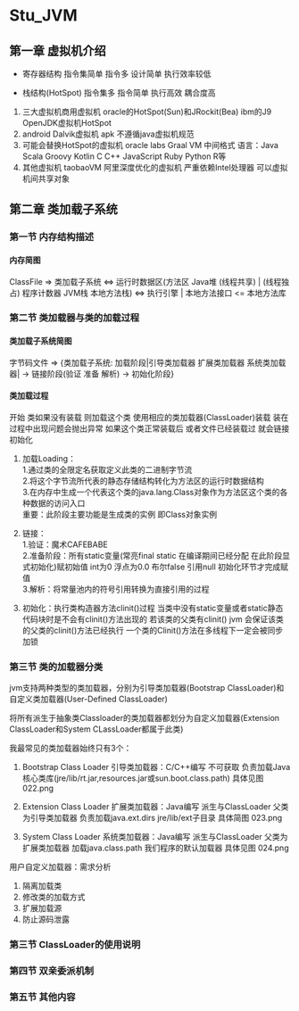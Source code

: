 # Stu_JVM

## 第一章 虚拟机介绍

* 寄存器结构 指令集简单 指令多 设计简单 执行效率较低

* 栈结构(HotSpot) 指令集多 指令简单 执行高效 耦合度高

1. 三大虚拟机商用虚拟机 oracle的HotSpot(Sun)和JRockit(Bea) ibm的J9 OpenJDK虚拟机HotSpot
2. android Dalvik虚拟机 apk 不遵循java虚拟机规范
3. 可能会替换HotSpot的虚拟机 oracle labs Graal VM 中间格式 语言：Java Scala Groovy Kotlin C C++ JavaScript Ruby Python R等
4. 其他虚拟机 taobaoVM 阿里深度优化的虚拟机 严重依赖Intel处理器 可以虚拟机间共享对象



## 第二章 类加载子系统

### 第一节 内存结构描述

#### 内存简图
ClassFile => 类加载子系统 <=> 运行时数据区(方法区 Java堆 (线程共享) | (线程独占) 程序计数器 JVM栈 本地方法栈) <=> 执行引擎 | 本地方法接口 <= 本地方法库 

### 第二节 类加载器与类的加载过程

#### 类加载子系统简图
字节码文件 => {类加载子系统: 加载阶段|引导类加载器 扩展类加载器 系统类加载器| -> 链接阶段(验证 准备 解析) -> 初始化阶段}

#### 类加载过程
开始 类如果没有装载 则加载这个类 使用相应的类加载器(ClassLoader)装载 装在过程中出现问题会抛出异常 如果这个类正常装载后 或者文件已经装载过 就会链接 初始化

1. 加载Loading：  
1.通过类的全限定名获取定义此类的二进制字节流  
2.将这个字节流所代表的静态存储结构转化为方法区的运行时数据结构  
3.在内存中生成一个代表这个类的java.lang.Class对象作为方法区这个类的各种数据的访问入口  
重要：此阶段主要功能是生成类的实例 即Class对象实例

2. 链接：  
1.验证：魔术CAFEBABE   
2.准备阶段：所有static变量(常亮final static 在编译期间已经分配 在此阶段显式初始化)赋初始值 int为0 浮点为0.0 布尔false 引用null 初始化环节才完成赋值  
3.解析：将常量池内的符号引用转换为直接引用的过程

3. 初始化：执行类构造器方法clinit()过程 当类中没有static变量或者static静态代码块时是不会有clinit()方法出现的 若该类的父类有clinit() jvm
会保证该类的父类的clinit()方法已经执行 一个类的Clinit()方法在多线程下一定会被同步加锁

### 第三节 类的加载器分类

jvm支持两种类型的类加载器，分别为引导类加载器(Bootstrap ClassLoader)和自定义类加载器(User-Defined ClassLoader)

将所有派生于抽象类Classloader的类加载器都划分为自定义加载器(Extension ClassLoader和System CLassLoader都属于此类)

我最常见的类加载器始终只有3个：  

1. Bootstrap Class Loader 引导类加载器：C/C++编写 不可获取 负责加载Java核心类库(jre/lib/rt.jar,resources.jar或sun.boot.class.path) 具体见图 022.png 

2. Extension Class Loader 扩展类加载器：Java编写 派生与ClassLoader 父类为引导类加载器 负责加载java.ext.dirs jre/lib/ext子目录 具体简图 023.png

3. System Class Loader 系统类加载器：Java编写 派生与ClassLoader 父类为扩展类加载器 加载java.class.path 我们程序的默认加载器 具体见图 024.png

用户自定义加载器：需求分析
1. 隔离加载类
2. 修改类的加载方式
3. 扩展加载源
4. 防止源码泄露

### 第三节 ClassLoader的使用说明

### 第四节 双亲委派机制

### 第五节 其他内容

